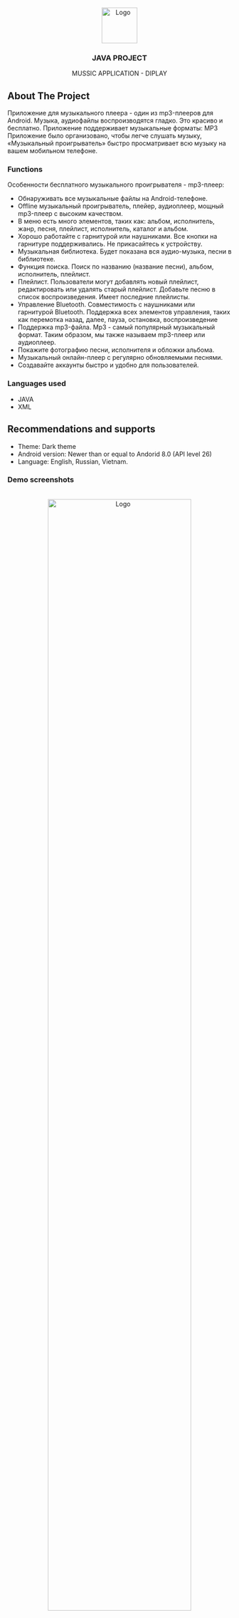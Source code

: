 <!-- PROJECT LOGO -->
<br />
<p align="center">
  <a href="https://github.com/ledhcg/DIPLAY">
    <img src="Screenshot/logo_thum.png" alt="Logo" width="80" height="auto">
  </a>

  <h3 align="center">JAVA PROJECT</h3>

  <p align="center">
    MUSSIC APPLICATION - DIPLAY
  </p>
</p>

<!-- ABOUT THE PROJECT -->

## About The Project

  Приложение для музыкального плеера - один из mp3-плееров для Android. Музыка, аудиофайлы воспроизводятся гладко. Это красиво и бесплатно.
Приложение поддерживает музыкальные форматы: MP3
Приложение было организовано, чтобы легче слушать музыку, «Музыкальный проигрыватель» быстро просматривает всю музыку на вашем мобильном телефоне.

### Functions 

Особенности бесплатного музыкального проигрывателя - mp3-плеер:
-	Обнаруживать все музыкальные файлы на Android-телефоне.
-	Offline музыкальный проигрыватель, плейер, аудиоплеер, мощный mp3-плеер с высоким качеством.
-	В меню есть много элементов, таких как: альбом, исполнитель, жанр, песня, плейлист, исполнитель, каталог и альбом.
-	Хорошо работайте с гарнитурой или наушниками. Все кнопки на гарнитуре поддерживались. Не прикасайтесь к устройству.
-	Музыкальная библиотека. Будет показана вся аудио-музыка, песни в библиотеке.
-	Функция поиска. Поиск по названию (название песни), альбом, исполнитель, плейлист.
-	Плейлист. Пользователи могут добавлять новый плейлист, редактировать или удалять старый плейлист. Добавьте песню в список воспроизведения. Имеет последние плейлисты.
-	Управление Bluetooth. Совместимость с наушниками или гарнитурой Bluetooth. Поддержка всех элементов управления, таких как перемотка назад, далее, пауза, остановка, воспроизведение
-	Поддержка mp3-файла. Mp3 - самый популярный музыкальный формат. Таким образом, мы также называем mp3-плеер или аудиоплеер.
-	Покажите фотографию песни, исполнителя и обложки альбома.
-	Музыкальный онлайн-плеер с регулярно обновляемыми песнями.
-	Создавайте аккаунты быстро и удобно для пользователей.

### Languages used

- JAVA
- XML

## Recommendations and supports

-	Theme: Dark theme
-	Android version: Newer than or equal to Andorid 8.0 (API level 26)
-	Language: English, Russian, Vietnam.

### Demo screenshots

<p align="center">
  <br/>
  <img src="Screenshot/Home1.png" alt="Logo" width="80%" style="border-radius: 10px" height="auto">
  <br/>
</p>

<p align="center">
  <br/>
  <img src="Screenshot/Home2.png" alt="Logo" width="80%" style="border-radius: 10px" height="auto">
  <br/>
</p>

<p align="center">
  <br/>
  <img src="Screenshot/Home3.png" alt="Logo" width="80%" style="border-radius: 10px" height="auto">
  <br/>
</p>

<p align="center">
  <br/>
  <img src="Screenshot/Playback1.png" alt="Logo" width="80%" style="border-radius: 10px" height="auto">
  <br/>
</p>

<p align="center">
  <br/>
  <img src="Screenshot/Playback2.png" alt="Logo" width="80%" style="border-radius: 10px" height="auto">
  <br/>
</p>

<p align="center">
  <br/>
  <img src="Screenshot/Playback3.png" alt="Logo" width="80%" style="border-radius: 10px" height="auto">
  <br/>
</p>

<p align="center">
  <br/>
  <img src="images/background/demo_readme_7.png" alt="Logo" width="80%" style="border-radius: 10px" height="auto">
  <br/>
</p>

<p align="center">
  <br/>
  <img src="Screenshot/ViewFull.png" alt="Logo" width="80%" style="border-radius: 10px" height="auto">
  <br/>
</p>

<br/>

<!-- CONTACT -->

## Author

-	Author: Le Dinh Cuong (Ле Динь Кыонг)
-	Email: dinhcuong.firewin99@gmail.com
-	Github: [github@ledhcg](https://github.com/ledhcg)
-	Website: [dinhcuong.me](https://dinhcuong.me)

<!-- ACKNOWLEDGEMENTS -->

## Acknowledgements

- [000webhost](https://www.000webhost.com)
